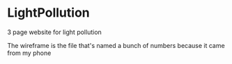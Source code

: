 # LightPollution
3 page website for light pollution


The wireframe is the file that's named a bunch of numbers because it came from my phone 
